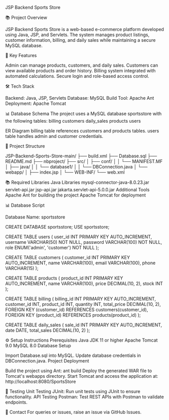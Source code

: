 JSP Backend Sports Store

📚 Project Overview

JSP Backend Sports Store is a web-based e-commerce platform developed using Java, JSP, and Servlets. The system manages product listings, customer information, billing, and daily sales while maintaining a secure MySQL database.

🚀 Key Features

Admin can manage products, customers, and daily sales.
Customers can view available products and order history.
Billing system integrated with automated calculations.
Secure login and role-based access control.

🛠️ Tech Stack

Backend: Java, JSP, Servlets
Database: MySQL
Build Tool: Apache Ant
Deployment: Apache Tomcat

📊 Database Schema
The project uses a MySQL database sportsstore with the following tables:
billing
customers
daily_sales
products
users

ER Diagram
billing table references customers and products tables.
users table handles admin and customer credentials.

🔗 Project Structure

JSP-Backend-Sports-Store-main/
├── build.xml
├── Database.sql
├── README.md
├── nbproject/
├── src/
│   ├── conf/
│   │   └── MANIFEST.MF
│   ├── java/
│   │   └── database1/
│   │       └── DBConnection.java
│   └── webapp/
│       ├── index.jsp
│       └── WEB-INF/
└── web.xml

📚 Required Libraries
Java Libraries
mysql-connector-java-8.0.23.jar
servlet-api.jar
jsp-api.jar
jakarta.servlet-api-5.0.0.jar
Additional Tools
Apache Ant for building the project
Apache Tomcat for deployment

📊 Database Script

Database Name: sportsstore

CREATE DATABASE sportsstore;
USE sportsstore;

CREATE TABLE users (
    user_id INT PRIMARY KEY AUTO_INCREMENT,
    username VARCHAR(50) NOT NULL,
    password VARCHAR(100) NOT NULL,
    role ENUM('admin', 'customer') NOT NULL
);

CREATE TABLE customers (
    customer_id INT PRIMARY KEY AUTO_INCREMENT,
    name VARCHAR(100),
    email VARCHAR(100),
    phone VARCHAR(15)
);

CREATE TABLE products (
    product_id INT PRIMARY KEY AUTO_INCREMENT,
    name VARCHAR(100),
    price DECIMAL(10, 2),
    stock INT
);

CREATE TABLE billing (
    billing_id INT PRIMARY KEY AUTO_INCREMENT,
    customer_id INT,
    product_id INT,
    quantity INT,
    total_price DECIMAL(10, 2),
    FOREIGN KEY (customer_id) REFERENCES customers(customer_id),
    FOREIGN KEY (product_id) REFERENCES products(product_id)
);

CREATE TABLE daily_sales (
    sale_id INT PRIMARY KEY AUTO_INCREMENT,
    date DATE,
    total_sales DECIMAL(10, 2)
);

⚙️ Setup Instructions
Prerequisites
Java JDK 11 or higher
Apache Tomcat 9.0
MySQL 8.0
Database Setup

Import Database.sql into MySQL.
Update database credentials in DBConnection.java.
Project Deployment

Build the project using Ant:
ant build
Deploy the generated WAR file to Tomcat's webapps directory.
Start Tomcat and access the application at:
http://localhost:8080/SportsStore

🧪 Testing
Unit Testing
JUnit: Run unit tests using JUnit to ensure functionality.
API Testing
Postman: Test REST APIs with Postman to validate endpoints.

📩 Contact
For queries or issues, raise an issue via GitHub Issues.



